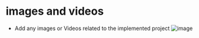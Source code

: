 # images and videos

* Add any images or Videos related to the implemented project
![image](https://user-images.githubusercontent.com/101318037/161388421-adffaed7-66c2-4dce-bf2e-87df384214cd.png)
